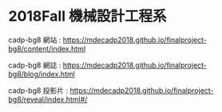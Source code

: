 # 2018Fall  機械設計工程系
cadp-bg8   網站 : https://mdecadp2018.github.io/finalproject-bg8/content/index.html

cadp-bg8   網誌 : https://mdecadp2018.github.io/finalproject-bg8/blog/index.html

cadp-bg8 投影片 : https://mdecadp2018.github.io/finalproject-bg8/reveal/index.html#/
